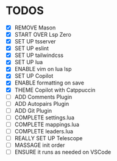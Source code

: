 # TODOS
- [x] REMOVE Mason
- [x] START OVER Lsp Zero
- [x] SET UP tsserver
- [x] SET UP eslint
- [x] SET UP tailwindcss
- [x] SET UP lua
- [x] ENABLE vim on lua lsp
- [x] SET UP Copilot
- [x] ENABLE formatting on save
- [x] THEME Copilot with Catppuccin
- [ ] ADD Comments Plugin
- [ ] ADD Autopairs Plugin
- [ ] ADD Git Plugin
- [ ] COMPLETE settings.lua
- [ ] COMPLETE mappings.lua
- [ ] COMPLETE leaders.lua
- [ ] REALLY SET UP Telescope
- [ ] MASSAGE init order
- [ ] ENSURE it runs as needed on VSCode
